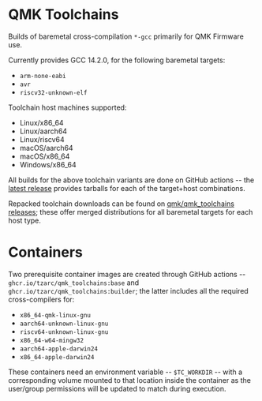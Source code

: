 # QMK Toolchains

Builds of baremetal cross-compilation `*-gcc` primarily for QMK Firmware use.

Currently provides GCC 14.2.0, for the following baremetal targets:

* `arm-none-eabi`
* `avr`
* `riscv32-unknown-elf`

Toolchain host machines supported:

* Linux/x86_64
* Linux/aarch64
* Linux/riscv64
* macOS/aarch64
* macOS/x86_64
* Windows/x86_64

All builds for the above toolchain variants are done on GitHub actions -- the [latest release](https://github.com/tzarc/qmk_toolchains/releases/tag/latest) provides tarballs for each of the target+host combinations.

Repacked toolchain downloads can be found on [qmk/qmk_toolchains releases](https://github.com/qmk/qmk_toolchains/releases); these offer merged distributions for all baremetal targets for each host type.

# Containers

Two prerequisite container images are created through GitHub actions -- `ghcr.io/tzarc/qmk_toolchains:base` and `ghcr.io/tzarc/qmk_toolchains:builder`; the latter includes all the required cross-compilers for:

* `x86_64-qmk-linux-gnu`
* `aarch64-unknown-linux-gnu`
* `riscv64-unknown-linux-gnu`
* `x86_64-w64-mingw32`
* `aarch64-apple-darwin24`
* `x86_64-apple-darwin24`

These containers need an environment variable -- `$TC_WORKDIR` -- with a corresponding volume mounted to that location inside the container as the user/group permissions will be updated to match during execution.

